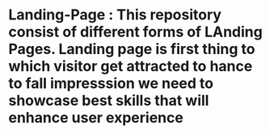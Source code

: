 # Landing-Page : This repository consist of different forms of LAnding Pages. Landing page is first thing to which visitor get attracted to hance to fall impresssion we need to showcase best skills that will enhance user experience
